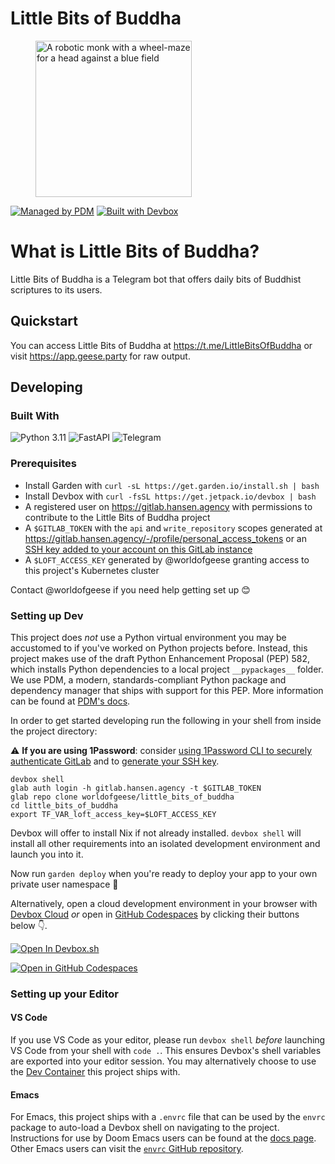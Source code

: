 # Little Bits of Buddha

<figure>
  <img src="https://us-east-1.linodeobjects.com/kinopio-uploads/wvF4LRNvUWaQyrINvklmE/little-bits-of-buddha-telegram-bot-logo--SNM.jpg" alt="A robotic monk with a wheel-maze for a head against a blue field" width="250" />
</figure>

[![Managed by PDM](https://img.shields.io/badge/pdm-managed-blueviolet)](https://pdm.fming.dev)
[![Built with Devbox](https://camo.githubusercontent.com/44007cdd3b58909b59b9d6ba003533cd620f85245a2aa4c84081e511b9c3b405/68747470733a2f2f6a65747061636b2e696f2f646576626f782f696d672f736869656c645f67616c6178792e737667)](https://jetpack.io/devbox/docs/contributor-quickstart/)

# What is Little Bits of Buddha?

Little Bits of Buddha is a Telegram bot that offers daily bits of Buddhist scriptures to its users.

## Quickstart

You can access Little Bits of Buddha at https://t.me/LittleBitsOfBuddha or visit https://app.geese.party for raw output.

## Developing

### Built With

![Python 3.11](https://img.shields.io/badge/Python-FFD43B?style=for-the-badge&logo=python&logoColor=blue)
![FastAPI](https://img.shields.io/badge/fastapi-109989?style=for-the-badge&logo=FASTAPI&logoColor=white)
![Telegram](https://img.shields.io/badge/Telegram-2CA5E0?style=for-the-badge&logo=telegram&logoColor=white)

### Prerequisites

- Install Garden with `curl -sL https://get.garden.io/install.sh | bash`
- Install Devbox with `curl -fsSL https://get.jetpack.io/devbox | bash`
- A registered user on https://gitlab.hansen.agency with permissions to contribute to the Little Bits of Buddha project
- A `$GITLAB_TOKEN` with the `api` and `write_repository` scopes generated at https://gitlab.hansen.agency/-/profile/personal_access_tokens or an [SSH key added to your account on this GitLab instance](https://gitlab.hansen.agency/-/profile/keys)
- A `$LOFT_ACCESS_KEY` generated by @worldofgeese granting access to this project's Kubernetes cluster

Contact @worldofgeese if you need help getting set up 😊

### Setting up Dev

This project does _not_ use a Python virtual environment you may be accustomed to if you've worked on Python projects before. Instead, this project makes use of the draft Python Enhancement Proposal (PEP) 582, which installs Python dependencies to a local project `__pypackages__` folder. We use PDM, a modern, standards-compliant Python package and dependency manager that ships with support for this PEP. More information can be found at [PDM's docs](https://pdm.fming.dev/latest/usage/pep582/).

In order to get started developing run the following in your shell from inside the project directory:

⚠️ **If you are using 1Password**: consider [using 1Password CLI to securely authenticate GitLab](https://developer.1password.com/docs/cli/shell-plugins/gitlab/) and to [generate your SSH key](https://docs.gitlab.com/ee/user/ssh.html#generate-an-ssh-key-pair-with-1password).

```shell
devbox shell
glab auth login -h gitlab.hansen.agency -t $GITLAB_TOKEN
glab repo clone worldofgeese/little_bits_of_buddha
cd little_bits_of_buddha
export TF_VAR_loft_access_key=$LOFT_ACCESS_KEY
```

Devbox will offer to install Nix if not already installed. `devbox shell` will install all other requirements into an isolated development environment and launch you into it.

Now run `garden deploy` when you're ready to deploy your app to your own private user namespace 🚀

Alternatively, open a cloud development environment in your browser with [Devbox Cloud](https://www.jetpack.io/devbox/docs/devbox_cloud/) _or_ open in [GitHub Codespaces](https://docs.github.com/en/codespaces/overview) by clicking their buttons below 👇.

[![Open In Devbox.sh](https://jetpack.io/img/devbox/open-in-devbox.svg)](https://devbox.sh/github.com/worldofgeese/little_bits_of_buddha)

[![Open in GitHub Codespaces](https://github.com/codespaces/badge.svg)](https://github.com/codespaces/new?hide_repo_select=true&ref=main&repo=603759732&machine=standardLinux32gb&devcontainer_path=.devcontainer%2Fdevcontainer.json&location=WestEurope)

### Setting up your Editor

#### VS Code

If you use VS Code as your editor, please run `devbox shell` _before_ launching VS Code from your shell with `code .`. This ensures Devbox's shell variables are exported into your editor session. You may alternatively choose to use the [Dev Container](https://containers.dev/) this project ships with.

#### Emacs

For Emacs, this project ships with a `.envrc` file that can be used by the `envrc` package to auto-load a Devbox shell on navigating to the project. Instructions for use by Doom Emacs users can be found at the [docs page](https://docs.doomemacs.org/latest/modules/tools/direnv/). Other Emacs users can visit the [`envrc` GitHub repository](https://github.com/purcell/envrc).
